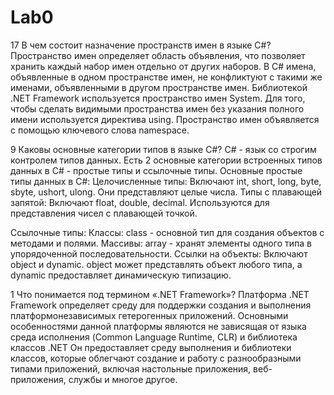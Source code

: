 # Lab0

17 В чем состоит назначение пространств имен в языке C#?
    Пространство имен определяет область объявления, что позволяет хранить каждый набор имен отдельно от других наборов. В С# имена, объявленные в одном пространстве имен, не конфликтуют с такими же  именами, объявленными в другом пространстве имен.            Библиотекой .NET Framework используется пространство имен System. Для того, чтобы  сделать видимыми пространства имен без указания полного имени используется директива using.
    Пространство имен объявляется с помощью ключевого слова namespace.
    
9 Каковы основные категории типов в языке C#?
   C# - язык со строгим контролем типов данных. Есть 2 основные категории встроенных типов данных в C# - простые типы и ссылочные типы.
   Основные простые типы данных в C#:
   Целочисленные типы: Включают int, short, long, byte, sbyte, ushort, ulong. Они представляют целые числа.
   Типы с плавающей запятой: Включают float, double, decimal. Используются для представления чисел с плавающей точкой.
   
   Ссылочные типы:
   Классы: class - основной тип для создания объектов с методами и полями.
   Массивы: array - хранят элементы одного типа в упорядоченной последовательности.
   Ссылки на объекты: Включают object и dynamic. object может представлять объект любого типа, а dynamic предоставляет динамическую типизацию.
   
1 Что понимается под термином «.NET Framework»?
   Платформа .NET Framework определяет среду для поддержки создания и выполнения платформонезависимых гетерогенных приложений.
   Основными особенностями данной платформы являются не зависящая от языка среда исполнения (Common Language Runtime, CLR) и библиотека классов .NET
   Он предоставляет среду выполнения и библиотеки классов, которые облегчают создание и работу с разнообразными типами приложений, включая настольные приложения, веб-приложения, службы и многое другое.
